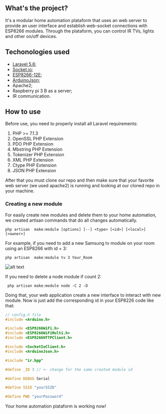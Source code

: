 
## What's the project?

It's a modular home automation plataform that uses an web server to provide an user interface and establish web-socket connections with ESP8266 modules. Through the plataform, you can control IR TVs, lights and other on/off devices.

## Techonologies used

- [Laravel 5.6](https://laravel.com/);
- [Socket.io](https://socket.io/);
- [ESP8266-12E](https://www.espressif.com/en/products/hardware/esp8266ex/overview);
- [ArduinoJson]();
- Apache2;
- Raspberry pi 3 B as a server;
- IR communication.

## How to use

Before use, you need to properly install all Laravel requirements:


1.    PHP >= 7.1.3
2.    OpenSSL PHP Extension
3.    PDO PHP Extension
4.    Mbstring PHP Extension
5.    Tokenizer PHP Extension
6.    XML PHP Extension
7.    Ctype PHP Extension
8.    JSON PHP Extension

After that you must clone our repo and then make sure that your favorite web server (we used apache2) is running and looking at our cloned repo in your machine.

### Creating a new module

For easily create new modules and delete them to your home automation, we created artisan commands that do all changes automatically.

```
php artisan  make:module [options] [--] <type> [<id>] [<local>] [<owner>]
```

For example, if you need to add a new Samsung tv module on your room using an ESP8266 with id = 3:

```
php artisan  make:module tv 3 Your_Room
``` 

![alt text](https://github.com/GabrielMMelo/iot_server/blob/esp8266/resources/docs/img/new_tv.png "New tv module created")


If you need to delete a node module if count 2:

```
 php artisan make:module node -C 2 -D
```

Doing that, your web application create a new interface to interact with new module. Now is just add the corresponding id in your ESP8226 code like that:

```c++
// config.h file
#include <Arduino.h>

#include <ESP8266WiFi.h>
#include <ESP8266WiFiMulti.h>
#include <ESP8266HTTPClient.h>

#include <SocketIoClient.h>
#include <ArduinoJson.h>

#include "ir.hpp"

#define _ID 3 // <- change for the same created module id

#define DEBUG Serial

#define SSID "yourSSID"

#define PWD "yourPassword"
```

Your home automation plataform is working now!

